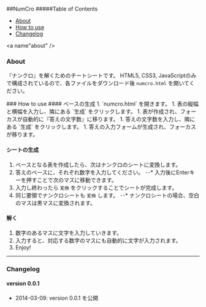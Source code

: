 ##NumCro
#####Table of Contents
* [About](#about)
* [How to use](#howto)
* [Changelog](#changelog)

<a name"about" />
### About
『ナンクロ』を解くためのチートシートです。
HTML5, CSS3, JavaScriptのみで構成されているので、各ファイルをダウンロード後 `numcro.html` を開いてください。

<a name="howto" />
### How to use
#### ベースの生成
1. `numcro.html` を開きます。
1. 表の縦幅と横幅を入力し、隣にある `生成` をクリックします。
1. 表が作成され、フォーカスが自動的に『答えの文字数』に移ります。
1. 答えの文字数を入力し、隣にある `生成` をクリックします。
1. 答えの入力フォームが生成され、フォーカスが移ります。

#### シートの生成
1. ベースとなる表を作成したら、次はナンクロのシートに変換します。
1. 答えのベースに、それぞれ数字を入力してください。
･･* 入力後にEnterキーを押すことで次のマスに移動できます。
1. 入力し終わったら `変換` をクリックすることでシートが完成します。
1. 同じ要領でナンクロシートも `変換` します。
･･* ナンクロシートの場合、空白のマスは黒マスに変換されます。

#### 解く
1. 数字のあるマスに文字を入力していきます。
1. 入力すると、対応する数字のマスにも自動的に文字が入力されます。
1. Enjoy!

---

### Changelog
#### version 0.0.1
* 2014-03-09: version 0.0.1 を公開
